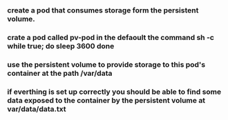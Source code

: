 ### create a pod that consumes storage form the persistent volume.
### crate a pod called pv-pod in the defaoult the command sh -c while true; do sleep 3600 done
### use the persistent volume to provide storage to this pod's container at the path /var/data
### if everthing is set up correctly you should be able to find some data exposed to the container by the persistent volume at var/data/data.txt
